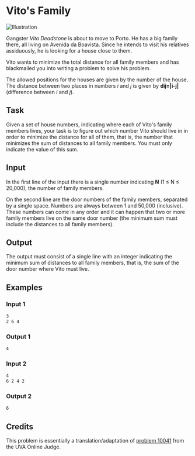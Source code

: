 Vito's Family
=================

![Illustration](06.jpg)

Gangster _Vito Deadstone_ is about to move to Porto. He has a big family there, all living on Avenida da Boavista. Since he intends to visit his relatives assiduously, he is looking for a house close to them.

Vito wants to minimize the total distance for all family members and has blackmailed you into writing a problem to solve his problem.

The allowed positions for the houses are given by the number of the house. The distance between two places in numbers _i_ and _j_ is given by **dij\=|i-j|** (difference between _i_ and _j_).


Task
------

Given a set of house numbers, indicating where each of Vito's family members lives, your task is to figure out which number Vito should live in in order to minimize the distance for all of them, that is, the number that minimizes the sum of distances to all family members. You must only indicate the value of this sum.


Input
-----

In the first line of the input there is a single number indicating **N** (1 ≤ N ≤ 20,000), the number of family members.

On the second line are the door numbers of the family members, separated by a single space. Numbers are always between 1 and 50,000 (inclusive). These numbers can come in any order and it can happen that two or more family members live on the same door number (the minimum sum must include the distances to all family members).


Output
------

The output must consist of a single line with an integer indicating the minimum sum of distances to all family members, that is, the sum of the door number where Vito must live.


Examples
--------

### Input 1

```txt
3
2 6 4
```

### Output 1

```txt
4
```

### Input 2

```txt
4
6 2 4 2
```

### Output 2

```txt
6
```


Credits
--------

This problem is essentially a translation/adaptation of [problem 10041](http://uva.onlinejudge.org/external/100/10041.html) from the UVA Online Judge.